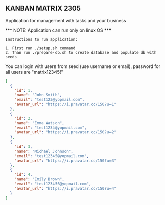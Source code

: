 ## KANBAN MATRIX 2305

Application for management with tasks and your business

*** NOTE: Application can run only on linux OS ***

``Instructions to run application:``

```
1. First run ./setup.sh command
2. Than run ./prepare-db.sh to create database and populate db with seeds
```

You can login with users from seed (use username or email), password for all users are "matrix12345!"

```json
[
  {
    "id": 1,
    "name": "John Smith",
    "email": "test123@yopmail.com",
    "avatar_url": "https://i.pravatar.cc/150?u=1"
  },
  {
    "id": 2,
    "name": "Emma Watson",
    "email": "test1234@yopmail.com",
    "avatar_url": "https://i.pravatar.cc/150?u=2"
  },
  {
    "id": 3,
    "name": "Michael Johnson",
    "email": "test12345@yopmail.com",
    "avatar_url": "https://i.pravatar.cc/150?u=3"
  },
  {
    "id": 4,
    "name": "Emily Brown",
    "email": "test123456@yopmail.com",
    "avatar_url": "https://i.pravatar.cc/150?u=4"
  }
]
```